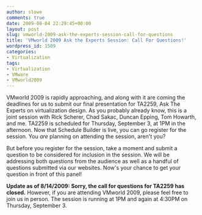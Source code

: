 ```yaml
---
author: slowe
comments: true
date: 2009-08-04 22:29:45+00:00
layout: post
slug: vmworld-2009-ask-the-experts-session-call-for-questions
title: 'VMworld 2009 Ask the Experts Session: Call For Questions!'
wordpress_id: 1509
categories:
- Virtualization
tags:
- Virtualization
- VMware
- VMworld2009
---
```


VMworld 2009 is rapidly approaching, and along with it are coming the deadlines for us to submit our final presentation for TA2259, Ask The Experts on virtualization design. As you probably already know, this is a joint session with Rick Scherer, Chad Sakac, Duncan Epping, Tom Howarth, and me. TA2259 is scheduled for Thursday, September 3, at 1PM in the afternoon. Now that Schedule Builder is live, you can go register for the session. You _are_ planning on attending the session, aren't you?

But before you register for the session, take a moment and submit a question to be considered for inclusion in the session. We will be addressing both questions from the audience as well as a handful of questions submitted via our websites. Now's your chance to get your question in front of this panel!

**Update as of 8/14/2009: Sorry, the call for questions for TA2259 has closed.** However, if you are attending VMworld 2009, please feel free to join us in person. The session is running at 1PM and again at 4:30PM on Thursday, September 3.
